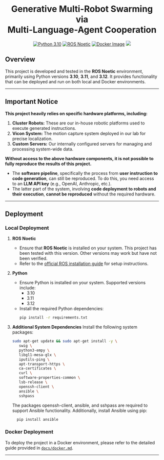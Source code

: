 <div align="center">
  <h1>Generative Multi-Robot Swarming via </br> Multi-Language-Agent Cooperation</h1>
</div>

<p align="center">
  <a href="https://www.python.org/downloads/release/python-310/">
  <img src="https://img.shields.io/badge/Python-3.10-blue.svg" alt="Python 3.10"></a>
  <a href="http://wiki.ros.org/noetic/Installation">
  <img src="https://img.shields.io/badge/ROS-Noetic-green.svg" alt="ROS Noetic"></a>

  <a href="https://hub.docker.com/repository/docker/huabench/code-llm">
  <img src="https://img.shields.io/docker/v/huabench/code-llm?label=Docker%20Image&logo=docker&style=flat-square" alt="Docker Image"></a>
  <a href="https://codecov.io/gh/WestlakeIUSL/CodeLLM" >
   <img src="https://codecov.io/gh/WestlakeIUSL/CodeLLM/branch/develop/graph/badge.svg?token=U10VRSMV3O"/></a>
</p>


## Overview
This project is developed and tested in the **ROS Noetic** environment, primarily using Python versions **3.10**, **3.11**, and **3.12**. It provides functionality that can be deployed and run on both local and Docker environments.

---

## Important Notice

**This project heavily relies on specific hardware platforms, including:**
1. **Cluster Robots:** These are our in-house robotic platforms used to execute generated instructions.
2. **Vicon System:** The motion capture system deployed in our lab for precise localization.
3. **Custom Servers:** Our internally configured servers for managing and processing system-wide data.

**Without access to the above hardware components, it is not possible to fully reproduce the results of this project.**
- The **software pipeline**, specifically the process from **user instruction to code generation**, can still be reproduced. To do this, you need access to an **LLM API key** (e.g., OpenAI, Anthropic, etc.).
- The latter part of the system, involving **code deployment to robots and their execution**, **cannot be reproduced** without the required hardware.

---

## Deployment

### Local Deployment

1. **ROS Noetic**
   - Ensure that **ROS Noetic** is installed on your system. This project has been tested with this version. Other versions may work but have not been verified.
   - Refer to the [official ROS installation guide](http://wiki.ros.org/noetic) for setup instructions.

2. **Python**
   - Ensure Python is installed on your system. Supported versions include:
     - 3.10
     - 3.11
     - 3.12
   - Install the required Python dependencies:
     ```bash
     pip install -r requirements.txt
     ```

3. **Additional System Dependencies**
   Install the following system packages:
   ```bash
   sudo apt-get update && sudo apt-get install -y \
      swig \
      python3-empy \
      libgl1-mesa-glx \
      iputils-ping \
      apt-transport-https \
      ca-certificates \
      curl \
      software-properties-common \
      lsb-release \
      openssh-client \
      ansible \
      sshpass
   ```
    The packages openssh-client, ansible, and sshpass are required to support Ansible functionality. Additionally, install Ansible using pip:
    ```bash
      pip install ansible
    ```

### Docker Deployment

To deploy the project in a Docker environment, please refer to the detailed guide provided in [`docs/docker.md`](docs/docker.md).

---
